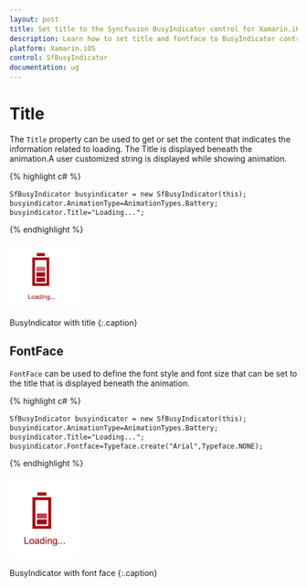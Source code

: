 ```yaml
---
layout: post
title: Set title to the Syncfusion BusyIndicator control for Xamarin.iOS
description: Learn how to set title and fontface to BusyIndicator control
platform: Xamarin.iOS
control: SfBusyIndicator
documentation: ug
---
```




# Title

The `Title` property can be used to get or set the content that indicates the information related to loading. The Title is displayed beneath the animation.A user customized string is displayed while showing animation. 

{% highlight c# %}

	SfBusyIndicator busyindicator = new SfBusyIndicator(this);
	busyindicator.AnimationType=AnimationTypes.Battery;
	busyindicator.Title="Loading...";
	
{% endhighlight %} 

![](images/Title_img1.png)                  

BusyIndicator with title
{:.caption}


## FontFace

`FontFace` can be used to define the font style and font size that can be set to the title that is displayed beneath the animation.

{% highlight c# %}

	SfBusyIndicator busyindicator = new SfBusyIndicator(this);
	busyindicator.AnimationType=AnimationTypes.Battery;
	busyindicator.Title="Loading...";
	busyindicator.Fontface=Typeface.create("Arial",Typeface.NONE);

{% endhighlight %}

![](images/Title_img2.png)                         

BusyIndicator with font face
{:.caption}
